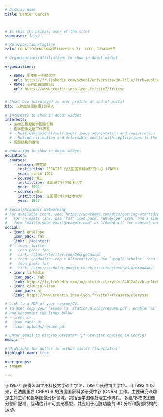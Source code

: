 ```yaml
---
# Display name
title: Damien Garcia



# Is this the primary user of the site?
superuser: false

# Role/position/tagline
role: CREATIS的CNRS研究员(section 7), IEEE, SFGBM成员

# Organizations/Affiliations to show in About widget

organizations:

  - name: 里尔第一科技大学
    url: https://fr.linkedin.com/school/universite-de-lille/?trk=public_profile_topcard-school 
  - name: 心肺血管图像组1
    url: https://www.creatis.insa-lyon.fr/site7/fr/icvp


# Short bio (displayed in user profile at end of posts)
bio: 心肺血管图像组1领导人

# Interests to show in About widget
interests:
  - 生物工程和医学图像分析
  - 医学图像处理工作流程
  # - Multidimensional/multimodal image segmentation and registration
  # - Motion estimation and deformable models with applications to the 3D analysis of the heart functions
  - 胸部结构的运动

# Education to show in About widget
education:
  courses:
    - course: 研究员
      institution: CREATIS 的法国国家科学研究中心 (CNRS)
      year: since 1992
    - course: 博士
      institution: 法国里尔科学技术大学
      year: 1991
    - course: 硕士
      institution: 法国里尔科学技术大学
      year: 1987

# Social/Academic Networking
# For available icons, see: https://wowchemy.com/docs/getting-started/page-builder/#icons
#   For an email link, use "fas" icon pack, "envelope" icon, and a link in the
#   form "mailto:your-email@example.com" or "/#contact" for contact widget.
social:
  - icon: envelope
    icon_pack: fas
    link: '/#contact'
  # - icon: twitter
  #   icon_pack: fab
  #   link: https://twitter.com/GeorgeCushen
  # - icon: graduation-cap # Alternatively, use `google-scholar` icon from `ai` icon pack
  #   icon_pack: fas
  #   link: https://scholar.google.co.uk/citations?user=sIwtMXoAAAAJ
  - icon: linkedin
    icon_pack: fab
    link: https://fr.linkedin.com/in/patrick-clarysse-84072a8/zh-cn?trk=people-guest_people_search-card
  - icon: ciencia-vitae
    icon_pack: ai
    link: https://www.creatis.insa-lyon.fr/site7/fr/users/clarysse 

# Link to a PDF of your resume/CV.
# To use: copy your resume to `static/uploads/resume.pdf`, enable `ai` icons in `params.toml`,
# and uncomment the lines below.
# - icon: cv
#   icon_pack: ai
#   link: uploads/resume.pdf

# Enter email to display Gravatar (if Gravatar enabled in Config)
email: ''

# Highlight the author in author lists? (true/false)
highlight_name: true

user_groups:
- INSERM
 
---
```


于1987年获得法国里尔科技大学硕士学位，1991年获得博士学位。自 1992 年以来，在法国里昂 CREATIS 的法国国家科学研究中心 (CNRS) 工作。主要研究兴趣是生物工程和医学图像分析领域，包括医学图像处理工作流程、多维/多模态图像分割和配准、运动估计和可变形模型，并应用于心脏功能的 3D 分析和胸部结构的运动。
